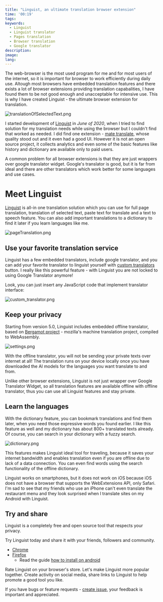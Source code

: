 ```yaml
---
title: "Linguist, an ultimate translation browser extension"
time: '00:19'
tags:
keywords:
  - Linguist
  - Linguist translator
  - Pages translation
  - Browser translation
  - Google translator
description:
image:
lang:
---
```


The web-browser is the most used program for me and for most users of the internet, so it is important for browser to work efficiently during daily use. Altough most browsers have embedded translation features and there exists a lot of browser extensions providing translation capabalities, I have found them to be not good enough and unacceptable for intensive use. This is why I have created Linguist - the ultimate browser extension for translation.

![translationOfSelectedText.png](./translationOfSelectedText.png)

I started development of [Linguist](https://github.com/translate-tools/linguist) in *June of 2020*, when I tried to find solution for my translation needs while using the browser but I couldn't find that worked as needed. I did find one extension - [mate translate](https://gikken.co/mate-translate/), whose quality stood out and it even had a good UI. However it is not an open source project, it collects analytics and even some of the basic features like history and dictionary are available only to paid users.

A common problem for all browser extensions is that they are just wrappers over google translator widget. Google's translator is good, but it is far from ideal and there are other translators which work better for some languages and use cases.


# Meet Linguist

[Linguist](https://github.com/translate-tools/linguist) is all-in one translation solution which you can use for full page translation, translation of selected text, paste text for translate and a text to speech feature. You can also add important translations to a dictionary to find it later if you learn languages like me.

![pageTranslation.png](./pageTranslation.png)

## Use your favorite translation service

Linguist has a few embedded translators, include google translator, and you can add your favorite translator to linguist yourself with [custom translators](https://github.com/translate-tools/linguist/blob/bcc8c471fdede42b6bbc541144eb89a93587f605/docs/CustomTranslator.md) button. I really like this powerful feature - with Linguist you are not locked to using Google Translator anymore!

Look, you can just insert any JavaScript code that implement translator interface:

![custom_translator.png](./custom_translator.png)

## Keep your privacy

Starting from version 5.0, Linguist includes embedded offline translator, based on [Bergamot project](https://github.com/browsermt/bergamot-translator) - mozilla's machine translation project, compiled to WebAssembly.

![settings.png](./settings.png)

With the offline translator, you will not be sending your private texts over internet at all! The translation runs on your device locally once you have downloaded the AI models for the languages you want translate to and from.

Unlike other browser extensions, Linguist is not just wrapper over Google Translator Widget, so all translation features are available offline with offline translator, thus you can use all Linguist features and stay private.

## Learn the languages

With the dictionary feature, you can bookmark translations and find them later, when you need those expressive words you found earlier. I like this feature as well and my dictionary has about 800+ translated texts already. Of course, you can search in your dictionary with a fuzzy search.

![dictionary.png](./dictionary.png)

This features makes Linguist ideal tool for traveling, because it saves your internet bandwidth and enables translation even if you are offline due to lack of a data connection. You can even find words using the search functionality of the offline dictionary.

Linguist works on smartphones, but it does not work on iOS because iOS does not have a browser that supports the WebExtensions API, only Safari. I'm sad to see that my friends who use an iPhone can't even translate the restaurant menu and they look surprised when I translate sites on my Android with Linguist.

## Try and share

Linguist is a completely free and open source tool that respects your privacy.

Try Linguist today and share it with your friends, followers and community.
- [Chrome](https://chrome.google.com/webstore/detail/gbefmodhlophhakmoecijeppjblibmie)
- [Firefox](https://addons.mozilla.org/addon/linguist-translator/)
  - Read the guide [how to install on android](https://github.com/translate-tools/linguist#android)

Rate Linguist on your browser's store. Let's make Linguist more popular together. Create activity on social media, share links to Linguist to help promote a good tool you like.

If you have bugs or feature requests - [create issue](https://github.com/translate-tools/linguist/issues/new), your feedback is important and appreciated.
